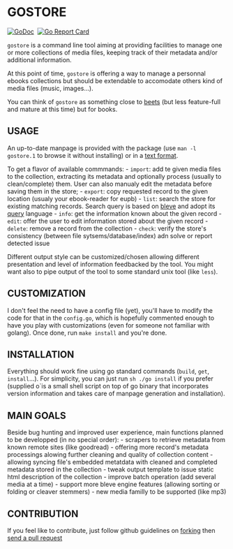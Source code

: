 # GOSTORE

[![GoDoc](https://godoc.org/github.com/pirmd/gostore?status.svg)](https://godoc.org/github.com/pirmd/gostore)&nbsp; 
[![Go Report Card](https://goreportcard.com/badge/github.com/pirmd/gostore)](https://goreportcard.com/report/github.com/pirmd/gostore)&nbsp;

`gostore` is a command line tool aiming at providing facilities to manage one
or more collections of media files, keeping track of their metadata and/or
additional information.

At this point of time, `gostore` is offering a way to manage a personnal ebooks
collections but should be extendable to accomodate others kind of media files
(music, images...).

You can think of `gostore` as something close to [beets](http://beets.io/) (but
less feature-full and mature at this time) but for books.


## USAGE
An up-to-date manpage is provided with the package (use `man -l gostore.1` to
browse it without installing) or in a [text format](./gostore.md).

To get a flavor of available commmands:
    - `import`: add te given media files to the collection, extracting its
      metadata and optionally process (usually to clean/complete) them. User
      can also manualy edit the metadata before saving them in the store;
    - `export`: copy requested record to the given location (usualy your
      ebook-reader for eupb)
    - `list`: search the store for existing matching records. Search query is
      based on [bleve](https://blevesearch.com/) and adopt its
      [query](https://blevesearch.com/docs/Query-String-Query/) language
    - `info`: get the information known about the given record
    - `edit`: offer the user to edit information stored about the given
      record
    - `delete`: remove a record from the collection
    - `check`: verify the store's consistency (between file
      sytsems/database/index) adn solve or report detected issue

Different output style can be customized/chosen allowing different
presentation and level of information feedbacked by the tool. You might want
also to pipe output of the tool to some standard unix tool (like `less`).

## CUSTOMIZATION
I don't feel the need to have a config file (yet), you'll have to modify the
code for that in the `config.go`, which is hopefully commented enough to have
you play with customizations (even for someone not familiar with golang).
Once done, run `make install` and you're done.

## INSTALLATION
Everything should work fine using go standard commands (`build`, `get`,
`install`...). For simplicity, you can just run `sh ./go install` if you prefer
(supplied o`is a small shell script on top of go binary that incorporates
version information and takes care of manpage generation and installation).

## MAIN GOALS
Beside bug hunting and improved user experience, main functions planned to be
developped (in no special order):
    - scrapers to retrieve metadata from known remote sites (like goodread)
    - offering more record's metadata processings alowing further cleaning and
      quality of collection content 
    - allowing syncing file's embedded metatdata with cleaned and completed
      metadata stored in the collection
    - tweak output template to issue static html description of the collection
    - improve batch operation (add several media at a time)
    - support more bleve engine features (allowing sorting or folding or
      cleaver stemmers)
    - new media familly to be supported (like mp3)

## CONTRIBUTION
If you feel like to contribute, just follow github guidelines on
[forking](https://help.github.com/articles/fork-a-repo/) then [send a pull
request](https://help.github.com/articles/creating-a-pull-request/)

[modeline]: # ( vim: set fenc=utf-8 spell spl=en: )
